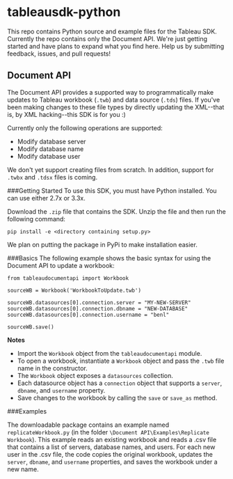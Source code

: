 # tableausdk-python

This repo contains Python source and example files for the Tableau SDK. Currently the repo contains only the Document API. We're just getting started and have plans to expand what you find here. Help us by submitting feedback, issues, and pull requests!

Document API
---------------
The Document API provides a supported way to programmatically make updates to Tableau workbook (`.twb`) and data source (`.tds`) files. If you've been making changes to these file types by directly updating the XML--that is, by XML hacking--this SDK is for you :)

Currently only the following operations are supported:

- Modify database server
- Modify database name
- Modify database user

We don't yet support creating files from scratch. In addition, support for `.twbx` and `.tdsx` files is coming.


###Getting Started
To use this SDK, you must have Python installed. You can use either 2.7x or 3.3x. 

Download the `.zip` file that contains the SDK. Unzip the file and then run the following command:

	pip install -e <directory containing setup.py>

We plan on putting the package in PyPi to make installation easier. 


###Basics
The following example shows the basic syntax for using the Document API to update a workbook:

	from tableaudocumentapi import Workbook
	
	sourceWB = Workbook('WorkbookToUpdate.twb')
	
	sourceWB.datasources[0].connection.server = "MY-NEW-SERVER"
	sourceWB.datasources[0].connection.dbname = "NEW-DATABASE"
	sourceWB.datasources[0].connection.username = "benl"
	
	sourceWB.save()


**Notes**

- Import the `Workbook` object from the `tableaudocumentapi` module.
- To open a workbook, instantiate a `Workbook` object and pass the `.twb` file name in the constructor.
- The `Workbook` object exposes a `datasources` collection.
- Each datasource object has a `connection` object that supports a `server`, `dbname`, and `username` property. 
- Save changes to the workbook by calling the `save` or `save_as` method.    



###Examples

The downloadable package contains an example named `replicateWorkbook.py` (in the folder `\Document API\Examples\Replicate Workbook`). This example reads an existing workbook and reads a .csv file that contains a list of servers, database names, and users. For each new user in the .csv file, the code copies the original workbook, updates the `server`, `dbname`, and `username` properties, and saves the workbook under a new name.  
